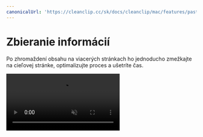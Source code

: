 ```yaml
---
canonicalUrl: 'https://cleanclip.cc/sk/docs/cleanclip/mac/features/pastestack-collect'
---
```


# Zbieranie informácií

Po zhromaždení obsahu na viacerých stránkach ho jednoducho zmežkajte na cieľovej stránke, optimalizujte proces a ušetríte čas.

<video autoplay muted loop>
    <source src="/videos/pastestack-collect.mp4" type="video/mp4">
    <iframe src="/videos/pastestack-collect.mp4" scrolling="no" border="0" frameborder="0" allow="autoplay; encrypted-media" allowfullscreen></iframe>
</video>